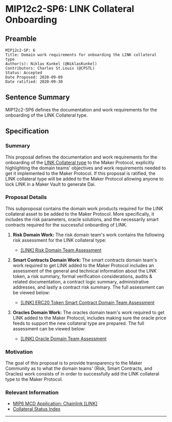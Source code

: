 # MIP12c2-SP6: LINK Collateral Onboarding

## Preamble

```
MIP12c2-SP: 6
Title: Domain work requirements for onboarding the LINK collateral type
Author(s): Niklas Kunkel (@NiklasKunkel)
Contributors: Charles St.Louis (@CPSTL)
Status: Accepted
Date Proposed: 2020-09-09
Date ratified: 2020-09-30
```

## Sentence Summary
MIP12c2-SP6 defines the documentation and work requirements for the onboarding of the LINK Collateral type.

## Specification

### Summary

This proposal defines the documentation and work requirements for the onboarding of the [LINK Collateral type](https://etherscan.io/token/0x514910771af9ca656af840dff83e8264ecf986ca) to the Maker Protocol, explicitly highlighting the domain teams' objectives and work requirements needed to get it implemented to the Maker Protocol. If this proposal is ratified, the LINK collateral type will be added to the Maker Protocol allowing anyone to lock LINK in a Maker Vault to generate Dai.


### Proposal Details

This subproposal contains the domain work products required for the LINK collateral asset to be added to the Maker Protocol. More specifically, it includes the risk parameters, oracle solutions, and the necessarily smart contracts required for the successful onboarding of LINK.

1. **Risk Domain Work:** The risk domain team's work contains the following risk assessment for the LINK collateral type:
    - [[LINK] Risk Domain Team Assessment](https://forum.makerdao.com/t/link-collateral-onboarding-risk-evaluation/4047/2)

2. **Smart Contracts Domain Work:** The smart contracts domain team's work required to get LINK added to the Maker Protocol includes an assessment of the general and technical information about the LINK token, a risk summary, formal verification considerations, audits & related documentation, a contract logic summary, administrative addresses, and lastly a contract risk summary. The full assessment can be viewed below:

    - [[LINK] ERC20 Token Smart Contract Domain Team Assessment](https://forum.makerdao.com/t/link-erc20-token-smart-contract-technical-assessment/3467)

3. **Oracles Domain Work:** The oracles domain team's work required to get LINK added to the Maker Protocol, includes making sure the oracle price feeds to support the new collateral type are prepared. The full assessment can be viewed below:

    - [[LINK] Oracle Domain Team Assessment](https://forum.makerdao.com/t/mip10c3-sp8-proposal-linkusd-oracle-collateral-onboarding-oracle-assessment/4039)

### Motivation

The goal of this proposal is to provide transparency to the Maker Community as to what the domain teams' (Risk, Smart Contracts, and Oracles) work consists of in order to successfully add the LINK collateral type to the Maker Protocol.

### Relevant Information

- [MIP6 MCD Application: Chainlink [LINK]](https://forum.makerdao.com/t/link-collateral-onboarding-application/2586)
- [Collateral Status Index](https://forum.makerdao.com/t/collateral-status-index/2231)


---
